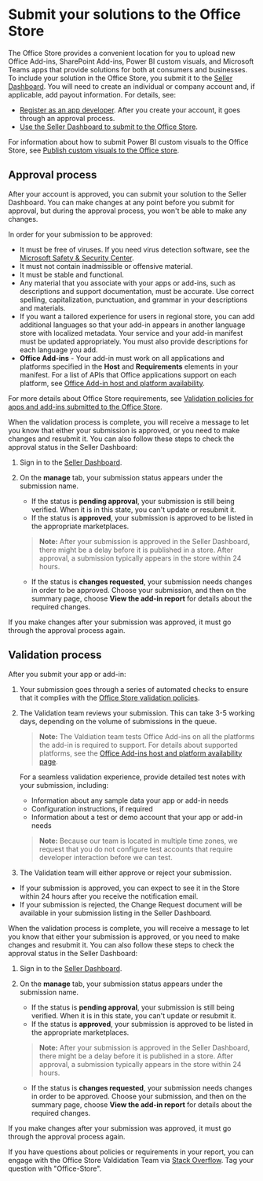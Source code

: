 # Submit your solutions to the Office Store

The Office Store provides a convenient location for you to upload new Office Add-ins, SharePoint Add-ins, Power BI custom visuals, and Microsoft Teams apps that provide solutions for both at consumers and businesses. To include your solution in the Office Store, you submit it to the [Seller Dashboard](https://sellerdashboard.microsoft.com/Application/Summary). You will need to create an individual or company account and, if applicable, add payout information. For details, see:

-  [Register as an app developer](https://dev.windows.com/en-us/programs/join). After you create your account, it goes through an approval process. 
-  [Use the Seller Dashboard to submit to the Office Store](use-the-seller-dashboard-to-submit-to-the-office-store.md).

For information about how to submit Power BI custom visuals to the Office Store, see [Publish custom visuals to the Office store](https://powerbi.microsoft.com/en-us/documentation/powerbi-developer-office-store/).

## Approval process
<a name="bk_approval"> </a>

After your account is approved, you can submit your solution to the Seller Dashboard. You can make changes at any point before you submit for approval, but during the approval process, you won't be able to make any changes. 
 
In order for your submission to be approved:

- It must be free of viruses. If you need virus detection software, see the  [Microsoft Safety &amp; Security Center](http://go.microsoft.com/fwlink/?LinkId=248711).
- It must not contain inadmissible or offensive material.
- It must be stable and functional.
- Any material that you associate with your apps or add-ins, such as descriptions and support documentation, must be accurate. Use correct spelling, capitalization, punctuation, and grammar in your descriptions and materials.
- If you want a tailored experience for users in regional store, you can add additional languages so that your add-in appears in another language store with localized metadata. Your service and your add-in manifest must be updated appropriately. You must also provide descriptions for each language you add.
- **Office Add-ins** - Your add-in must work on all applications and platforms specified in the **Host** and **Requirements** elements in your manifest. For a list of APIs that Office applications support on each platform, see [Office Add-in host and platform availability](https://dev.office.com/add-in-availability).

For more details about Office Store requirements, see [Validation policies for apps and add-ins submitted to the Office Store](validation-policies.md).

When the validation process is complete, you will receive a message to let you know that either your submission is approved, or you need to make changes and resubmit it. You can also follow these steps to check the approval status in the Seller Dashboard:

1. Sign in to the  [Seller Dashboard](http://go.microsoft.com/fwlink/?LinkId=248605).
2. On the **manage** tab, your submission status appears under the submission name.
    - If the status is **pending approval**, your submission is still being verified. When it is in this state, you can't update or resubmit it.
    - If the status is **approved**, your submission is approved to be listed in the appropriate marketplaces.
    
    >**Note:**  After your submission is approved in the Seller Dashboard, there might be a delay before it is published in a store. After approval, a submission typically appears in the store within 24 hours.

    - If the status is  **changes requested**, your submission needs changes in order to be approved. Choose your submission, and then on the summary page, choose  **View the add-in report** for details about the required changes.

If you make changes after your submission was approved, it must go through the approval process again.


## Validation process<a name="bk_Validation"> </a>

After you submit your app or add-in:

1. Your submission goes through a series of automated checks to ensure that it complies with the [Office Store validation policies](validation-policies.md).

2. The Validation team reviews your submission. This can take 3-5 working days, depending on the volume of submissions in the queue.

    >**Note:** The Valdiation team tests Office Add-ins on all the platforms the add-in is required to support. For details about supported platforms, see the [Office Add-ins host and platform availability page](https://dev.office.com/add-in-availability).

    For a seamless validation experience, provide detailed test notes with your submission, including:

    - Information about any sample data your app or add-in needs
    - Configuration instructions, if required
    - Information about a test or demo account that your app or add-in needs
    
    >**Note:** Because our team is located in multiple time zones, we request that you do not configure test accounts that require developer interaction before we can test.

3. The Validation team will either approve or reject your submission. 

 - If your submission is approved, you can expect to see it in the Store within 24 hours after you receive the notification email.
 - If your submission is rejected, the Change Request document will be available in your submission listing in the Seller Dashboard.

When the validation process is complete, you will receive a message to let you know that either your submission is approved, or you need to make changes and resubmit it. You can also follow these steps to check the approval status in the Seller Dashboard:

1. Sign in to the  [Seller Dashboard](http://go.microsoft.com/fwlink/?LinkId=248605).
2. On the **manage** tab, your submission status appears under the submission name.
    - If the status is **pending approval**, your submission is still being verified. When it is in this state, you can't update or resubmit it.
    - If the status is **approved**, your submission is approved to be listed in the appropriate marketplaces.
    
    >**Note:**  After your submission is approved in the Seller Dashboard, there might be a delay before it is published in a store. After approval, a submission typically appears in the store within 24 hours.

    - If the status is  **changes requested**, your submission needs changes in order to be approved. Choose your submission, and then on the summary page, choose  **View the add-in report** for details about the required changes.

If you make changes after your submission was approved, it must go through the approval process again.

If you have questions about policies or requirements in your report, you can engage with the Office Store Valdidation Team via [Stack Overflow](https://stackoverflow.com/search?q=office-store). Tag your question with "Office-Store".



